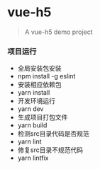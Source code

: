 # vue-h5
> A vue-h5 demo project

### 项目运行
- 全局安装包安装
- npm install -g eslint
- 安装相应依赖包
- yarn install
- 开发环境运行
- yarn dev
- 生成项目打包文件
- yarn build
- 检测src目录代码是否规范
- yarn lint
- 修复src目录不规范代码
- yarn lintfix
